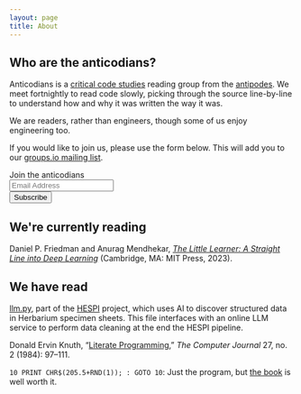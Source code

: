 ```yaml
---
layout: page
title: About
---
```


## Who are the anticodians?

Anticodians is a [critical code studies](https://criticalcodestudies.com/) reading group from the [antipodes](https://en.wikipedia.org/wiki/Antipodes). We meet fortnightly to read code slowly, picking through the source line-by-line to understand how and why it was written the way it was.

We are readers, rather than engineers, though some of us enjoy engineering too.

If you would like to join us, please use the form below. This will add you to our [groups.io mailing list](https://groups.io/g/anticodians).

  <div id="groupsio_unstyled_embed_signup">
        <form action="https://groups.io/g/anticodians/signup?u=560688817027917486" method="post" id="groupsio-embedded-subscribe-form" name="groupsio-embedded-subscribe-form" target="_blank">
          <div id="groupsio_unstyled_embed_signup_scroll">
            <label for="email" id="unstyletemplateformtitle">Join the anticodians</label>
            <br>
            <input type="email" value="" name="email" class="email" id="email" placeholder="Email Address" required="">
            <!-- real people should not fill this in and expect good things - do not remove this or risk form bot signups-->
            <div style="position: absolute; left: -5000px;" aria-hidden="true">
              <input type="text" name="b_560688817027917486" tabindex="-1" value="">
            </div>
            <div id="templatearchives"></div>
            <input type="submit" value="Subscribe" name="subscribe" id="groupsio-embedded-subscribe" class="button">
          </div>
        </form>
      </div>
 

## We're currently reading

Daniel P. Friedman and Anurag Mendhekar, *[The Little Learner: A Straight Line into Deep Learning](https://www.thelittlelearner.com/)* (Cambridge, MA: MIT Press, 2023).

## We have read

[llm.py](https://github.com/rbturnbull/hespi/blob/main/hespi/llm.py), part of the [HESPI](https://rbturnbull.github.io/hespi/) project, which uses AI to discover structured data in Herbarium specimen sheets. This file interfaces with an online LLM service to perform data cleaning at the end the HESPI pipeline.

Donald Ervin Knuth, “[Literate Programming](https://academic.oup.com/comjnl/article-pdf/27/2/97/981657/270097.pdf),” *The Computer Journal* 27, no. 2 (1984): 97–111.

`10 PRINT CHR$(205.5+RND(1)); : GOTO 10`: Just the program, but [the book](https://10print.org) is well worth it.


